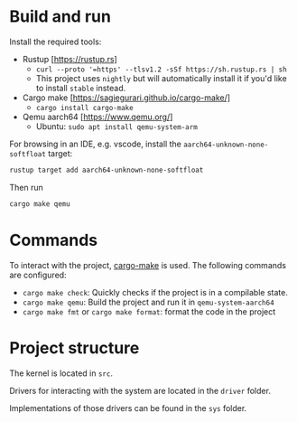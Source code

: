 # Build and run

Install the required tools:

- Rustup [https://rustup.rs]
  - `curl --proto '=https' --tlsv1.2 -sSf https://sh.rustup.rs | sh`
  - This project uses `nightly` but will automatically install it if you'd like to install `stable` instead.
- Cargo make [https://sagiegurari.github.io/cargo-make/]
  - `cargo install cargo-make`
- Qemu aarch64 [https://www.qemu.org/]
  - Ubuntu: `sudo apt install qemu-system-arm`

For browsing in an IDE, e.g. vscode, install the `aarch64-unknown-none-softfloat` target:

```bash
rustup target add aarch64-unknown-none-softfloat
```

Then run

```bash
cargo make qemu
```

# Commands

To interact with the project, [cargo-make](https://sagiegurari.github.io/cargo-make/) is used. The following commands are configured:

- `cargo make check`: Quickly checks if the project is in a compilable state.
- `cargo make qemu`: Build the project and run it in `qemu-system-aarch64`
- `cargo make fmt` or `cargo make format`: format the code in the project

# Project structure

The kernel is located in `src`.

Drivers for interacting with the system are located in the `driver` folder.

Implementations of those drivers can be found in the `sys` folder.
